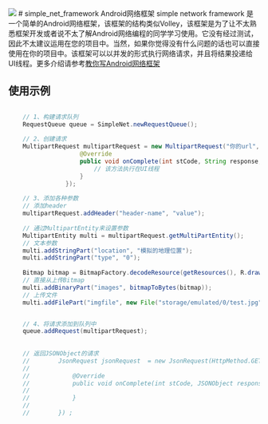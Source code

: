 <img src="http://avatar.csdn.net/blogpic/20150115161936875.jpg">      
# simple_net_framework Android网络框架
  simple network framework 是一个简单的Android网络框架，该框架的结构类似Volley，该框架是为了让不太熟悉框架开发或者说不太了解Android网络编程的同学学习使用。它没有经过测试，因此不太建议运用在您的项目中。当然，如果你觉得没有什么问题的话也可以直接使用在你的项目中。该框架可以以并发的形式执行网络请求，并且将结果投递给UI线程。更多介绍请参考<a href="http://blog.csdn.net/column/details/simple-net.html" target="_blank">教你写Android网络框架</a>

  
## 使用示例
```java   

    // 1、构建请求队列
    RequestQueue queue = SimpleNet.newRequestQueue();  
  
	// 2、创建请求
    MultipartRequest multipartRequest = new MultipartRequest("你的url", new 	RequestListener<String>() {
                    @Override
                    public void onComplete(int stCode, String response, String errMsg) {
                        // 该方法执行在UI线程
                    }
                }); 
  
	// 3、添加各种参数
	// 添加header  
	multipartRequest.addHeader("header-name", "value");  
	  
	// 通过MultipartEntity来设置参数  
	MultipartEntity multi = multipartRequest.getMultiPartEntity();  
	// 文本参数  
	multi.addStringPart("location", "模拟的地理位置");  
	multi.addStringPart("type", "0");  
  
	Bitmap bitmap = BitmapFactory.decodeResource(getResources(), R.drawable.thumb);  
	// 直接从上传Bitmap  
	multi.addBinaryPart("images", bitmapToBytes(bitmap));  
	// 上传文件  
	multi.addFilePart("imgfile", new File("storage/emulated/0/test.jpg"));  


	// 4、将请求添加到队列中  
	queue.addRequest(multipartRequest); 
	
	
	// 返回JSONObject的请求
	//        JsonRequest jsonRequest  = new JsonRequest(HttpMethod.GET, "服务器地址", new RequestListener<JSONObject>() {
	//
	//            @Override
	//            public void onComplete(int stCode, JSONObject response, String errMsg) {
	//                
	//            }
	//            
	//        }) ;
```      


